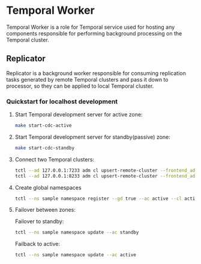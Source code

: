 # Temporal Worker

Temporal Worker is a role for Temporal service used for hosting any
components responsible for performing background processing on the Temporal
cluster.

## Replicator

Replicator is a background worker responsible for consuming replication tasks
generated by remote Temporal clusters and pass it down to processor, so they
can be applied to local Temporal cluster.

### Quickstart for localhost development

1. Start Temporal development server for active zone:
    ```bash
    make start-cdc-active
    ```

2. Start Temporal development server for standby(passive) zone:
    ```bash
    make start-cdc-standby
    ```
   
3. Connect two Temporal clusters:
   ```bash
   tctl --ad 127.0.0.1:7233 adm cl upsert-remote-cluster --frontend_address "localhost:8233"
   tctl --ad 127.0.0.1:8233 adm cl upsert-remote-cluster --frontend_address "localhost:7233"
   ```

4. Create global namespaces
    ```bash
    tctl --ns sample namespace register --gd true --ac active --cl active standby
    ```

5. Failover between zones:

    Failover to standby:
    ```bash
    tctl --ns sample namespace update --ac standby
    ```
    Failback to active:
    ```bash
    tctl --ns sample namespace update --ac active
    ```
